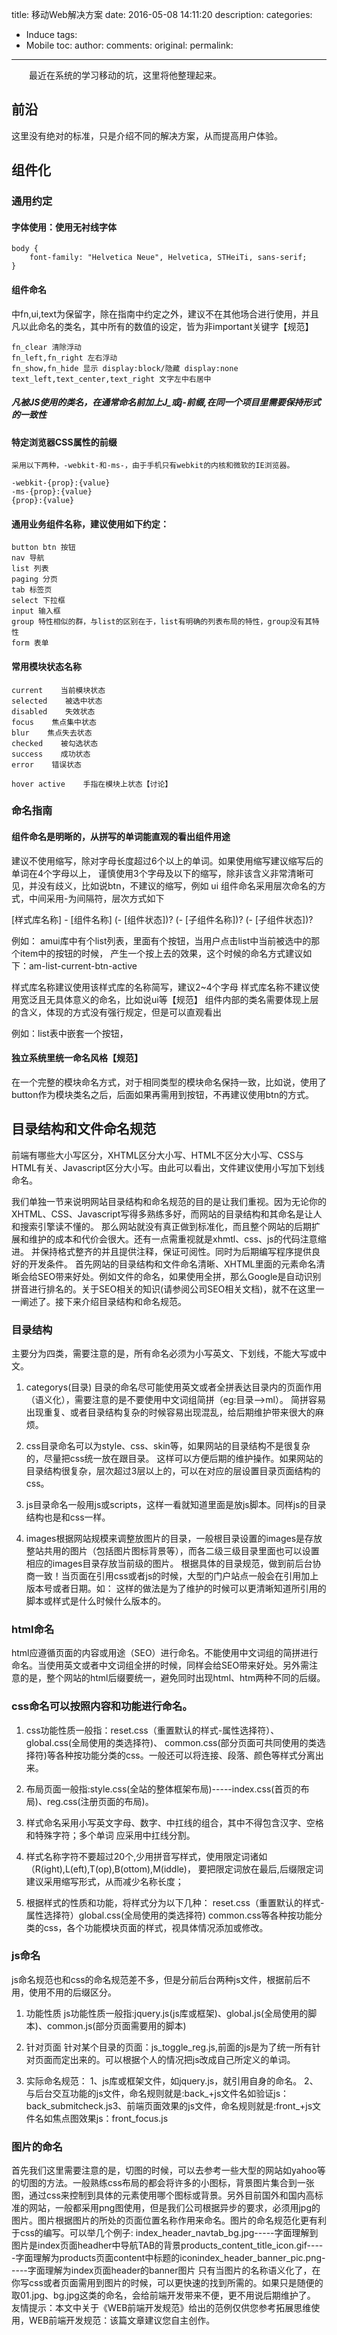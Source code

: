 title:  移动Web解决方案
date: 2016-05-08 14:11:20
description: 
categories:
- Induce
tags:
- Mobile
toc:
author:
comments:
original:
permalink: 
---
　　最近在系统的学习移动的坑，这里将他整理起来。
<!-- more -->

## 前沿

这里没有绝对的标准，只是介绍不同的解决方案，从而提高用户体验。

## 组件化

### 通用约定

#### 字体使用：使用无衬线字体

```
body {
    font-family: "Helvetica Neue", Helvetica, STHeiTi, sans-serif;
}
```

#### 组件命名


中fn,ui,text为保留字，除在指南中约定之外，建议不在其他场合进行使用，并且凡以此命名的类名，其中所有的数值的设定，皆为非important关键字【规范】

```
fn_clear 清除浮动
fn_left,fn_right 左右浮动
fn_show,fn_hide 显示 display:block/隐藏 display:none
text_left,text_center,text_right 文字左中右居中
```

##### 凡被JS使用的类名，在通常命名前加上J_或j-前缀,在同一个项目里需要保持形式的一致性

#### 特定浏览器CSS属性的前缀

```
采用以下两种，-webkit-和-ms-，由于手机只有webkit的内核和微软的IE浏览器。

-webkit-{prop}:{value}
-ms-{prop}:{value}
{prop}:{value}
```

#### 通用业务组件名称，建议使用如下约定：

```
button btn 按钮
nav 导航
list 列表
paging 分页
tab 标签页
select 下拉框
input 输入框
group 特性相似的群，与list的区别在于，list有明确的列表布局的特性，group没有其特性
form 表单
```

#### 常用模块状态名称

```
current    当前模块状态
selected    被选中状态
disabled    失效状态
focus    焦点集中状态
blur    焦点失去状态
checked    被勾选状态
success    成功状态
error    错误状态

hover active    手指在模块上状态【讨论】
```

### 命名指南

#### 组件命名是明晰的，从拼写的单词能直观的看出组件用途

建议不使用缩写，除对字母长度超过6个以上的单词。如果使用缩写建议缩写后的单词在4个字母以上，
谨慎使用3个字母及以下的缩写，除非该含义非常清晰可见，并没有歧义，比如说btn，不建议的缩写，例如 ui
组件命名采用层次命名的方式，中间采用-为间隔符，层次方式如下

[样式库名称] - [组件名称] (- [组件状态])? (- [子组件名称])? (- [子组件状态])?

例如：
amui库中有个list列表，里面有个按钮，当用户点击list中当前被选中的那个item中的按钮的时候，
产生一个按上去的效果，这个时候的命名方式建议如下：am-list-current-btn-active

样式库名称建议使用该样式库的名称简写，建议2~4个字母
样式库名称不建议使用宽泛且无具体意义的命名，比如说ui等【规范】
组件内部的类名需要体现上层的含义，体现的方式没有强行规定，但是可以直观看出

例如：list表中嵌套一个按钮，

#### 独立系统里统一命名风格【规范】

在一个完整的模块命名方式，对于相同类型的模块命名保持一致，比如说，使用了button作为模块类名之后，后面如果再需用到按钮，不再建议使用btn的方式。


## 目录结构和文件命名规范

前端有哪些大小写区分，XHTML区分大小写、HTML不区分大小写、CSS与HTML有关、Javascript区分大小写。由此可以看出，文件建议使用小写加下划线命名。

我们单独一节来说明网站目录结构和命名规范的目的是让我们重视。因为无论你的XHTML、CSS、Javascript写得多熟练多好，而网站的目录结构和其命名是让人和搜索引擎读不懂的。
那么网站就没有真正做到标准化，而且整个网站的后期扩展和维护的成本和代价会很大。还有一点需重视就是xhmtl、css、js的代码注意缩进。
并保持格式整齐的并且提供注释，保证可阅性。同时为后期编写程序提供良好的开发条件。
首先网站的目录结构和文件命名清晰、XHTML里面的元素命名清晰会给SEO带来好处。例如文件的命名，如果使用全拼，那么Google是自动识别拼音进行排名的。关于SEO相关的知识(请参阅公司SEO相关文档)，就不在这里一一阐述了。接下来介绍目录结构和命名规范。

### 目录结构
主要分为四类，需要注意的是，所有命名必须为小写英文、下划线，不能大写或中文。

1. categorys(目录)
目录的命名尽可能使用英文或者全拼表达目录内的页面作用（语义化），需要注意的是不要使用中文词组简拼（eg:目录-->ml）。
简拼容易出现重复、或者目录结构复杂的时候容易出现混乱，给后期维护带来很大的麻烦。

1. css目录命名可以为style、css、skin等，如果网站的目录结构不是很复杂的，尽量把css统一放在跟目录。
这样可以方便后期的维护操作。如果网站的目录结构很复杂，层次超过3层以上的，可以在对应的层设置目录页面结构的css。

1. js目录命名一般用js或scripts，这样一看就知道里面是放js脚本。同样js的目录结构也是和css一样。

1. images根据网站规模来调整放图片的目录，一般根目录设置的images是存放整站共用的图片（包括图片图标背景等），而各二级三级目录里面也可以设置相应的images目录存放当前级的图片。
根据具体的目录规范，做到前后台协商一致！当页面在引用css或者js的时候，大型的门户站点一般会在引用加上版本号或者日期。如：
这样的做法是为了维护的时候可以更清晰知道所引用的脚本或样式是什么时候什么版本的。

### html命名
html应遵循页面的内容或用途（SEO）进行命名。不能使用中文词组的简拼进行命名。当使用英文或者中文词组全拼的时候，同样会给SEO带来好处。另外需注意的是，整个网站的html后缀要统一，避免同时出现html、htm两种不同的后缀。

### css命名可以按照内容和功能进行命名。

1. css功能性质一般指：reset.css（重置默认的样式-属性选择符）、global.css(全局使用的类选择符)、
common.css(部分页面可共同使用的类选择符)等各种按功能分类的css。一般还可以将连接、段落、颜色等样式分离出来。

1. 布局页面一般指:style.css(全站的整体框架布局)-----index.css(首页的布局)、reg.css(注册页面的布局)。
1. 样式命名采用小写英文字母、数字、中扛线的组合，其中不得包含汉字、空格和特殊字符；多个单词
应采用中扛线分割。

1. 样式名称字符不要超过20个,少用拼音写样式，使用限定词诸如（R(ight),L(eft),T(op),B(ottom),M(iddle)，
要把限定词放在最后,后缀限定词建议采用缩写形式，从而减少名称长度；

1. 根据样式的性质和功能，将样式分为以下几种：
reset.css（重置默认的样式-属性选择符）global.css(全局使用的类选择符) common.css等各种按功能分类的css，各个功能模块页面的样式，视具体情况添加或修改。

### js命名
js命名规范也和css的命名规范差不多，但是分前后台两种js文件，根据前后不用，使用不用的后缀区分。

1. 功能性质
js功能性质一般指:jquery.js(js库或框架)、global.js(全局使用的脚本)、common.js(部分页面需要用的脚本)

1. 针对页面
针对某个目录的页面：js_toggle_reg.js,前面的js是为了统一所有针对页面而定出来的。可以根据个人的情况把js改成自己所定义的单词。
1. 实际命名规范：
1、js库或框架文件，如jquery.js，就引用自身的命名。
2、与后台交互功能的js文件，命名规则就是:back_+js文件名如验证js：back_submitcheck.js3、前端页面效果的js文件，命名规则就是:front_+js文件名如焦点图效果js：front_focus.js

### 图片的命名
首先我们这里需要注意的是，切图的时候，可以去参考一些大型的网站如yahoo等的切图的方法。一般熟练css布局的都会将许多的小图标，背景图片集合到一张图，通过css来控制到具体的元素使用哪个图标或背景。另外目前国外和国内高标准的网站，一般都采用png图使用，但是我们公司根据异步的要求，必须用jpg的图片。图片根据图片的所处的页面位置名称作用来命名。图片的命名规范化更有利于css的编写。可以举几个例子:
index_header_navtab_bg.jpg-----字面理解到图片是index页面headher中导航TAB的背景products_content_title_icon.gif-----字面理解为products页面content中标题的iconindex_header_banner_pic.png-----字面理解为index页面header的banner图片
只有当图片的名称语义化了，在你写css或者页面需用到图片的时候，可以更快速的找到所需的。如果只是随便的取01.jpg、bg.jpg这类的命名，会给前端开发带来不便，更不用说后期维护了。
友情提示：本文中关于《WEB前端开发规范》给出的范例仅供您参考拓展思维使用，WEB前端开发规范：该篇文章建议您自主创作。
